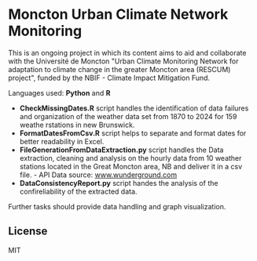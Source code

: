 # Moncton Urban Climate Network Monitoring

This is an ongoing project in which its content aims to aid and collaborate with the Université de Moncton "Urban Climate Monitoring Network for adaptation to climate change in the greater Moncton area (RESCUM) project", funded by the NBIF - Climate Impact Mitigation Fund.

Languages used: **Python** and **R**

- **CheckMissingDates.R** script handles the identification of data failures and organization of the weather data set from 1870 to 2024 for 159 weathe rstations in new Brunswick.
- **FormatDatesFromCsv.R** script helps to separate and format dates for better readability in Excel.
- **FileGenerationFromDataExtraction.py** script handles the Data extraction, cleaning and analysis on the hourly data from 10 weather stations located in the Great Moncton area, NB and deliver it in a csv file. - API Data source: www.wunderground.com
- **DataConsistencyReport.py** script handes the analysis of the confireliability of the extracted data.

Further tasks should provide data handling and graph visualization.


## License

MIT